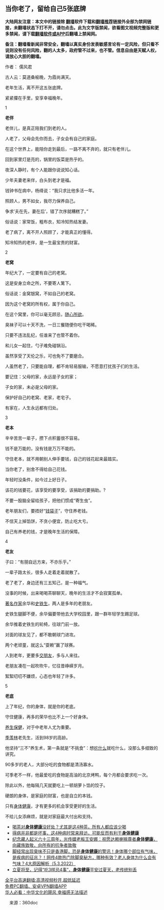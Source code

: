  <!-- 面包屑导航 --> <h2>当你老了，留给自己5张底牌</h2> <p class="notice"><b>大陆网友注意：本文中的链接除 <a href="https://github.com/bannedbook/fanqiang" >翻墙</a>软件下载和<a href="https://github.com/killgcd/justmysocks/blob/master/README.md">翻墙推荐</a>链接外全部为禁网链接，未翻墙状态下打不开，请勿点击。此为文字版禁闻，欲看图文视频完整版和更多禁闻，请下载<a href="https://github.com/bannedbook/fanqiang">翻墙软件或APP</a>后翻墙上禁闻网。</p><p>备注：翻墙看新闻非常安全，翻墙以真实身份发表敏感言论有一定风险，但只看不说则没有任何风险，翻的人太多，政府管不过来，也不管。信息自由是天赋人权，请放心大胆的翻墙。</b></p>  <div class="entry"> <p>作者： 儒风君</p> <p>古人云：莫道桑榆晚，为霞尚满天。</p> <p>老年生活，离不开这五张底牌。</p> <p>紧紧攥在手里，安享幸福晚年。</p> <p>1</p> <p><strong>老伴</strong></p> <p>老伴儿，是真正陪我们到老的人。</p> <p>人老了，父母会先你而去，子女会有自己的家庭。</p> <p>在这个世界上，能陪你走到最后，一路不离不弃的，就只有老伴儿。</p> <p>回到家里灯是亮的，锅里的饭菜是热乎的。</p> <p>夜深人静时，有个人能跟你说说知心话。</p> <p>少年夫妻老来伴，白头到老才是福。</p> <p>钱钟书在病中，杨绛说：“我只求比他多活一年。</p> <p>照顾人，男不如女，我尽力保养自己。</p> <p>争求&#8217;夫在先，妻在后’，错了次序就糟糕了。”</p> <p>俗话说：家常饭，粗布衣，知冷知热结发妻。</p> <p>老了病了，离不开人照顾了，才能真正的懂得。</p> <p>知冷知热的老伴，是一生最宝贵的财富。</p>  <p>2</p> <p><strong>老窝</strong></p> <p>年纪大了，一定要有自己的老窝。</p> <p>这是安身立命之所，不要寄人篱下。</p> <p>俗话说：金窝银窝，不如自己的老窝。</p> <p>因为这个老窝的所有权，属于你自己。</p> <p>在这个窝里，你可以毫无顾忌，<a href="https://www.bannedbook.org/bnews/tag/%E9%9A%8F%E5%BF%83%E6%89%80%E6%AC%B2/" class="st_tag internal_tag" rel="tag" title="标签 随心所欲 下的日志">随心所欲</a>。</p> <p>臭袜子可以十天不洗，一日三餐随便你吃干喝稀。</p> <p>只要不违法乱纪，任谁来了也管不着你。</p> <p>和儿女一起住，勺子难免碰锅沿。</p> <p>虽然享受了天伦之乐，可也免不了要磨合。</p> <p>人虽然老了，只要能自理，都不肯轻易服输，不愿意打扰孩子们的生活。</p> <p>要记住：父母的家，永远是子女的家；</p> <p>子女的家，未必是父母的家。</p> <p>保护好自己的老窝、老家，老宅子。</p> <p>有家在，人生永远都有归处。</p> <p>3</p> <p><strong>老本</strong></p>  <p>辛辛苦苦一辈子，攒下点积蓄很不容易。</p> <p>钱不是万能的，没有钱是万万不能的。</p> <p>守住老本，就不用朝别人伸手要钱，自己的钱花起来最踏实。</p> <p>当你老了，别舍不得给自己花钱。</p> <p>年轻时没条件，如今过上好日子。</p> <p>该花的钱要花，该享受的要享受，该捐助的要捐助。?</p> <p>不要一股脑全留给孩子，把他们惯成“寄生虫”。</p> <p>老年朋友们，要捂好“<a href="https://www.bannedbook.org/bnews/tag/%e9%92%b1%e8%a2%8b%e5%ad%90/" class="st_tag internal_tag" rel="tag" title="标签 钱袋子 下的日志">钱袋子</a>”，守住养老钱。</p> <p>不信天上掉馅饼，不贪小便宜，防止吃大亏。</p> <p>自己有养老的钱，才是晚年生活的保障。</p> <p>4</p> <p><strong>老友</strong></p> <p>子曰：“有朋自远方来，不亦乐乎。”</p> <p>一辈子路太长，很多人走着走着就散了。</p> <p>老了老了，身边还有三五知己，是一种福气。</p> <p>没事的时候，出来喝喝茶聊聊天，晚年的生活才不会寂寞孤单。</p> <p><a href="https://www.bannedbook.org/bnews/tag/%e8%91%97%e5%90%8d%e4%bd%9c%e5%ae%b6/" class="st_tag internal_tag" rel="tag" title="标签 著名作家 下的日志">著名作家</a>余华和<a href="https://www.bannedbook.org/bnews/tag/%E5%8F%B2%E9%93%81%E7%94%9F/" class="st_tag internal_tag" rel="tag" title="标签 史铁生 下的日志">史铁生</a>，两人是多年的老朋友。</p> <p>史铁生腿脚不便，余华偏要带他去大学校园里，跟一群年轻学生踢足球。</p>  <p>余华推着史铁生的轮椅，往球门前一放。</p> <p>对面的球友见了，都不敢朝球门进攻。</p> <p>两个老顽童，就这么“耍赖”赢了球赛。</p> <p>人到老年，更要多<a href="https://www.bannedbook.org/bnews/tag/%E4%BA%A4%E6%9C%8B%E5%8F%8B/" class="st_tag internal_tag" rel="tag" title="标签 交朋友 下的日志">交朋友</a>，多与人来往。</p> <p>老朋友凑在一起吹吹牛，忆往昔峥嵘岁月。</p> <p>絮絮叨叨不嫌烦，心态也年轻了许多。</p> <p>5</p> <p><strong>老底</strong></p> <p>上了年纪，你的身体，就是你的老底。</p> <p>守住健康，再多的荣华也比不上一个好身体。</p> <p><a href="https://www.bannedbook.org/bnews/tag/%E5%85%BB%E7%94%9F%E4%BF%9D%E5%81%A5/" class="st_tag internal_tag" rel="tag" title="标签 养生保健 下的日志">养生保健</a>，对于中老年人尤为重要。</p> <p><a href="https://www.bannedbook.org/bnews/tag/%E5%AD%A3%E7%BE%A1%E6%9E%97/" class="st_tag internal_tag" rel="tag" title="标签 季羡林 下的日志">季羡林</a>老先生，活到98岁的高龄。</p> <p>他坚持“三不”养生术，第一条就是“不挑食”：想<a href="https://www.bannedbook.org/bnews/tag/%E5%90%83%E4%BB%80%E4%B9%88/" class="st_tag internal_tag" rel="tag" title="标签 吃什么 下的日志">吃什么</a>就吃什么，没那么多细致的讲究。</p> <p>90多岁的老人，大部分吃的食物都是清汤寡水。</p> <p>可季老不一样，他最爱吃的食物是高油的北京烤鸭，每个月都会要求吃一次。</p> <p>除此以外，他每隔几天就要吃上一顿胡萝卜馅的饺子。</p> <p>硬朗的身体，是家庭的财富，也是自立的本钱。</p> <p>只有<a href="https://www.bannedbook.org/bnews/tag/%E8%BA%AB%E4%BD%93%E5%81%A5%E5%BA%B7/" class="st_tag internal_tag" rel="tag" title="标签 身体健康 下的日志">身体健康</a>，才有更多的机会享受更好的生活。</p>  <p>不给儿女添麻烦，就是对家庭最大付出和支持。</p> <div id="taboola-mid-1"></div>  <ul class='op-related-articles' title='相关阅读'> <li><a href='https://www.bannedbook.org/bnews/health/20220616/1746206.html' target='_blank'>喝茶对<b>身体健康</b>没好处？尤其是这4种茶，所有人都应该少喝</a></li> <li><a href='https://www.bannedbook.org/bnews/lifebaike/20220529/1738868.html' target='_blank'>得病并非都是坏事，这4种病时常来拜访，可能反而有利于<b>身体健康</b></a></li> <li><a href='https://www.bannedbook.org/bnews/bannedvideo/20220521/1735466.html' target='_blank'>纪念藏人起义六十三周年，光传媒老板王安娜：祝愿达赖喇嘛尊者<b>身体健康</b>，向藏族致敬，向所有的抗争者致敬</a></li> <li><a href='https://www.bannedbook.org/bnews/bannedvideo/20220504/1728273.html' target='_blank'>脚经常出现臭味不只是香港脚，恐是<b>身体健康</b>的警讯！身体哪个部位有气味，是疾病的征兆？！网传4款热门除脚臭秘方，哪种有效？老人身体为什么会有气味？4大原因解析（5.3.2022）</a></li> <li><a href='https://www.bannedbook.org/bnews/health/20220429/1726285.html' target='_blank'>立夏将至，记得“吃3样忌4事”，<b>身体健康</b>平安过夏天，老传统别丢</a></li> </ul> <p class="texttj"> <a href="https://github.com/bannedbook/fanqiang/wiki/V2ray%E6%9C%BA%E5%9C%BA" target="_blank">全平台高速翻墙:高清视频秒开,超低延迟</a><br/> <a href="https://github.com/bannedbook/fanqiang/wiki/%E7%A6%81%E9%97%BB%E7%BD%91%E5%AE%89%E5%8D%93%E7%BF%BB%E5%A2%99%E6%96%B0%E9%97%BBAPP" target="_blank">免费PC翻墙、安卓VPN翻墙APP</a><br/> <a href="https://www.bannedbook.org/bnews/comments/20220220/1694796.html" target="_blank">华人必看：中华文化的飓风 幸福感无法描述</a> </p><p class="src-info">　来源：360doc </p><a name='sharetosocial'></a>  <div style="margin-bottom:5px;padding-bottom:5px;clear:both"> <div id="archive-pix-1" class="banner-ads"> <!-- AuctionX Display platform tag START --> <div id="27602x728x90x621x_ADSLOT1" clicktrack="%%CLICK_URL_ESC%%"></div>  <!-- AuctionX Display platform tag END --> </div> <div id="archive-pix-2" class="banner-ads"> <!-- AuctionX Display platform tag START --> <div id="27556x300x250x621x_ADSLOT1" clicktrack="%%CLICK_URL_ESC%%" style="margin:0 auto;text-align:center"></div>  <!-- AuctionX Display platform tag END --> </div> </div>  <div id="archive-pix-1" class="banner-ads"> <!-- AuctionX Display platform tag START --> <div id="27603x728x90x621x_ADSLOT1" clicktrack="%%CLICK_URL_ESC%%"></div>  <!-- AuctionX Display platform tag END --> </div> </div><!--END ENTRY--> 